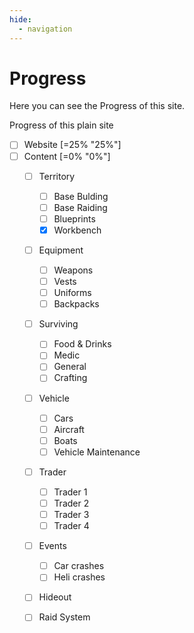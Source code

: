 ```yaml
---
hide:
  - navigation
---
```


# Progress

Here you can see the Progress of this site.  

Progress of this plain site  


- [ ] Website [=25% "25%"]
- [ ] Content [=0% "0%"]
    - [ ] Territory 
        - [ ] Base Bulding
        - [ ] Base Raiding
        - [ ] Blueprints
        - [x] Workbench
    - [ ] Equipment
        - [ ] Weapons
        - [ ] Vests
        - [ ] Uniforms
        - [ ] Backpacks
    - [ ] Surviving
        - [ ] Food & Drinks
        - [ ] Medic
        - [ ] General
        - [ ] Crafting
    - [ ] Vehicle
        - [ ] Cars
        - [ ] Aircraft
        - [ ] Boats
        - [ ] Vehicle Maintenance
    - [ ] Trader
        - [ ] Trader 1
        - [ ] Trader 2
        - [ ] Trader 3
        - [ ] Trader 4
    - [ ] Events
        - [ ] Car crashes
        - [ ] Heli crashes
    - [ ] Hideout
    - [ ] Raid System
 
  
